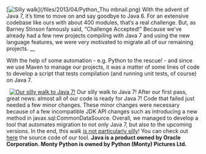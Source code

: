 [![Silly walk](/files/2013/04/Python_Thumbnail.png)](/files/2013/04/Python_Thu
mbnail.png) With the advent of Java 7, it’s time to move on and say goodbye to
Java 6. For an extensive codebase like ours with about 400 modules, that’s a
real challenge. But, as Barney Stinson famously said, “Challenge Accepted!”
Because we’ve already had a few new projects compiling with Java 7 and using
the new language features, we were very motivated to migrate all of our
remaining projects. __

With the help of some automation - e.g. Python to the rescue! - and since we
use Maven to manage our projects, it was a matter of some lines of code to
develop a script that tests compilation (and running unit tests, of course) on
Java 7.

  [![Our silly walk to Java
7!](/files/2013/03/Java-6-to-7-300x225.jpg)](/files/2013/03/Java-6-to-7.jpg)
Our silly walk to Java 7! After our first pass, great news: almost all of our
code is ready for Java 7! Code that failed just needed a few minor changes.
These minor changes were necessary because of a few incompatible JDK API
changes such as introducing a new method in javax.sql.CommonDataSource.
Overall, we managed to develop a tool that automates migration to not only
Java 7, but also to the upcoming versions. In the end, this walk [is not
particularly silly](http://www.youtube.com/watch?v=IqhlQfXUk7w)! You can check
out [here](https://github.com/zalando/mjtester) the source code of our tool.
____Java is a product owned by Oracle Corporation. Monty Python is owned by
Python (Monty) Pictures Ltd.____

